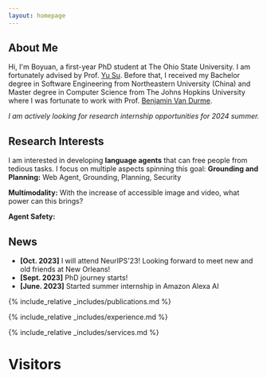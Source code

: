 ```yaml
---
layout: homepage
---
```


## About Me

Hi, I'm Boyuan, a first-year PhD student at The Ohio State University. I am fortunately advised by Prof. [Yu Su](https://ysu1989.github.io/). Before that, I received my Bachelor degree in Software Engineering from Northeastern University (China) and Master degree in Computer Science from The Johns Hopkins University where I was fortunate to work with Prof. [Benjamin Van Durme](https://www.cs.jhu.edu/~vandurme/).

*I am actively looking for research internship opportunities for 2024 summer.*

## Research Interests

I am interested in developing **language agents** that can free people from tedious tasks. I focus on multiple aspects spinning this goal:
**Grounding and Planning:** Web Agent, Grounding, Planning, Security

**Multimodality:** With the increase of accessible image and video, what power can this brings?

**Agent Safety:**

## News

- **[Oct. 2023]** I will attend NeurIPS'23! Looking forward to meet new and old friends at New Orleans!
- **[Sept. 2023]** PhD journey starts!
- **[June. 2023]** Started summer internship in Amazon Alexa AI

{% include_relative _includes/publications.md %}

{% include_relative _includes/experience.md %}

{% include_relative _includes/services.md %}


<!-- Map -->
<div class='vspace-top'>
    <h1>Visitors</h1>
</div>
<div id="revolverMap">
    <script type="text/javascript" src="//rf.revolvermaps.com/0/0/1.js?i=5egbaxa13f1&amp;s=220&amp;m=0&amp;v=true&amp;r=false&amp;b=000000&amp;n=false&amp;c=ff0000" async="async"></script>
</div>